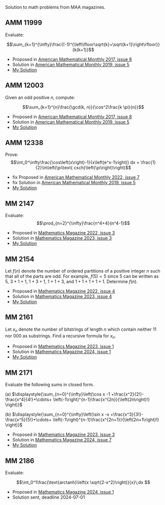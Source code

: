Solution to math problems from MAA magazines.

## AMM 11999
Evaluate:

$$\sum_{k=1}^{\infty}\frac{(-1)^{\left\lfloor\sqrt{k}+\sqrt{k+1}\right\rfloor}}{k(k+1)}$$

* Proposed in [American Mathematical Monthly 2017, issue 8](https://maa.tandfonline.com/doi/abs/10.4169/amer.math.monthly.124.8.754)
* Solution in [American Mathematical Monthly 2019, issue 5](https://maa.tandfonline.com/doi/full/10.1080/00029890.2019.1583529)
* [My Solution](https://github.com/ricbit/math/blob/main/pdf/amm11999.pdf)



## AMM 12003
Given an odd positive $n$, compute:
    
$$\sum_{k=1}^{n}\frac{\gcd(k, n)}{\cos^2\frac{k \pi}{n}}$$
    
* Proposed in [American Mathematical Monthly 2017, issue 8](https://maa.tandfonline.com/doi/abs/10.4169/amer.math.monthly.124.8.754)
* Solution in [American Mathematical Monthly 2019, issue 5](https://maa.tandfonline.com/doi/full/10.1080/00029890.2019.1583529)
* [My Solution](https://github.com/ricbit/math/blob/main/pdf/amm12003.pdf)

## AMM 12338
Prove:
    $$\int_0^\infty\frac{\cos\left(x\right)-1}{x\left(e^x-1\right)} dx
       = \frac{1}{2}\ln\left(\pi\text{ csch}\left(\pi\right)\right)$$
* fix Proposed in [American Mathematical Monthly 2022, issue 7](https://maa.tandfonline.com/doi/abs/10.4169/amer.math.monthly.124.8.754)
* fix Solution in [American Mathematical Monthly 2019, issue 5](https://maa.tandfonline.com/doi/full/10.1080/00029890.2019.1583529)
* [My Solution](https://github.com/ricbit/math/blob/main/pdf/amm12338.pdf)


## MM 2147
Evaluate:
  $$\prod_{n=2}^{\infty}\frac{n^4+4}{n^4-1}$$
* Proposed in [Mathematics Magazine 2022, issue 3](https://maa.tandfonline.com/doi/abs/10.1080/0025570X.2022.2061246)
* Solution in [Mathematics Magazine 2023, issue 3](https://maa.tandfonline.com/doi/abs/10.1080/0025570X.2023.2206281)
* [My Solution](https://github.com/ricbit/math/blob/main/pdf/mm2147.pdf)

## MM 2154
Let $f(n)$ denote the number of ordered partitions of a positive integer $n$ such that all of the parts are odd. For example, $f(5)=5$ since 5 can be written as $5$, $3+1+1$, $1+3+1$, $1+1+3$, and $1+1+1+1+1$. Determine $f(n)$.
* Proposed in [Mathematics Magazine 2022, issue 4](https://maa.tandfonline.com/doi/abs/10.1080/0025570X.2022.2103317)
* Solution in [Mathematics Magazine 2023, issue 4](https://maa.tandfonline.com/doi/abs/10.1080/0025570X.2023.2237380)
* [My Solution](https://github.com/ricbit/math/blob/main/pdf/mm2154.pdf)

## MM 2161
Let $x_n$ denote the number of bitstrings of length $n$ which contain neither $11$ nor $000$ as substrings. Find a recursive formula for $x_n$.
* Proposed in [Mathematics Magazine 2023, issue 1](https://maa.tandfonline.com/doi/abs/10.1080/0025570X.2023.2167389)
* Solution in [Mathematics Magazine 2024, issue 1](https://maa.tandfonline.com/doi/abs/10.1080/0025570X.2024.2295209)
* [My Solution](https://github.com/ricbit/math/blob/main/pdf/mm2161.pdf)

## MM 2171
Evaluate the following sums in closed form.

  (a) $\displaystyle{\sum_{n=0}^{\infty}\left(\cos x -1 +\frac{x^2}{2!}-\frac{x^4}{4!}+\cdots+
    \left(-1\right)^{n-1}\frac{x^{2n}}{\left(2n\right)!}   \right)}$

  (b) $\displaystyle{\sum_{n=0}^{\infty}\left(\sin x -x +\frac{x^3}{3!}-\frac{x^5}{5!}+\cdots+
    \left(-1\right)^{n-1}\frac{x^{2n+1}}{\left(2n+1\right)!}   \right)}$
* Proposed in [Mathematics Magazine 2023, issue 3](https://maa.tandfonline.com/doi/abs/10.1080/0025570X.2023.2206281)
* Solution in [Mathematics Magazine 2024, issue 7](https://maa.tandfonline.com/doi/abs/10.1080/0025570X.2024.2341581)
* [My Solution](https://github.com/ricbit/math/blob/main/pdf/mm2171.pdf)

## MM 2186
Evaluate:

$$\int_0^1\frac{\text{arctanh}\left(x \sqrt{2-x^2}\right)}{x}\;dx $$
* Proposed in [Mathematics Magazine 2024, issue 1](https://maa.tandfonline.com/doi/epdf/10.1080/0025570X.2024.2295209)
* Solution sent, deadline 2024-07-01


 
